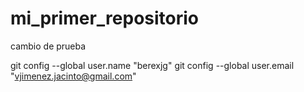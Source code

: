 # mi_primer_repositorio

cambio de prueba

git config --global user.name "berexjg"
git config --global user.email "vjimenez.jacinto@gmail.com"
